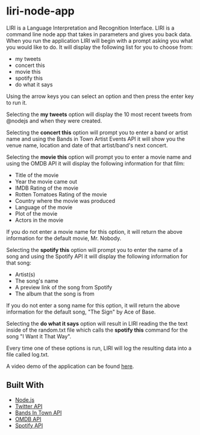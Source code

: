 # liri-node-app

LIRI is a Language Interpretation and Recognition Interface. LIRI is a command line node app that takes in parameters and gives you back data.  When you run the application LIRI will begin with a prompt asking you what you would like to do.  It will display the following list for you to choose from:
<ul>
    <li>my tweets</li>
    <li>concert this</li>
    <li>movie this</li>
    <li>spotify this</li>
  <li>do what it says</li>
</ul>

Using the arrow keys you can select an option and then press the enter key to run it.  

Selecting the <b>my tweets</b> option will display the 10 most recent tweets from @nodejs and when they were created.

Selecting the <b>concert this</b> option will prompt you to enter a band or artist name and using the Bands in Town Artist Events API it will show you the venue name, location and date of that artist/band's next concert.

Selecting the <b>movie this</b> option will prompt you to enter a movie name and using the OMDB API it will display the following information for that film:
<ul>
  <li>Title of the movie</li>
  <li>Year the movie came out</li>
  <li>IMDB Rating of the movie</li>
  <li>Rotten Tomatoes Rating of the movie</li>
  <li>Country where the movie was produced</li>
  <li>Language of the movie</li>
  <li>Plot of the movie</li>
  <li>Actors in the movie</li>
</ul>

If you do not enter a movie name for this option, it will return the above information for the default movie, Mr. Nobody.

Selecting the <b>spotify this</b> option will prompt you to enter the name of a song and using the Spotify API it will display the following information for that song:
<ul>
  <li>Artist(s)</li>
  <li>The song's name</li>
  <li>A preview link of the song from Spotify</li>
  <li>The album that the song is from</li>
</ul>

If you do not enter a song name for this option, it will return the above information for the default song, "The Sign" by Ace of Base.

Selecting the <b>do what it says</b> option will result in LIRI reading the the text inside of the random.txt file which calls the <b>spotify this</b> command for the song "I Want it That Way".

Every time one of these options is run, LIRI will log the resulting data into a file called log.txt.
  
A video demo of the application can be found [here](https://drive.google.com/file/d/1I923bSeBAAb20YizCbl_nb4VnLEIIEVO/view?usp=sharing).

## Built With

* [Node.js](https://nodejs.org/en/)
* [Twitter API](https://developer.twitter.com/en/docs.html) 
* [Bands In Town API](http://www.artists.bandsintown.com/bandsintown-api)
* [OMDB API](http://www.omdbapi.com/)
* [Spotify API](https://developer.spotify.com/documentation/web-api/)

